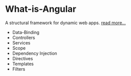 # What-is-Angular
A structural framework for dynamic web apps.
[read more...](https://docs.angularjs.org/guide/introduction)


* Data-Binding
* Controllers
* Services
* Scope
* Dependency Injection
* Directives
* Templates
* Filters
